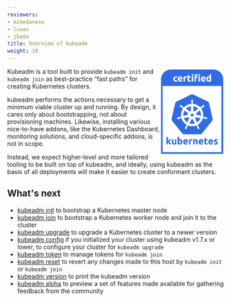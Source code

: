```yaml
---
reviewers:
- mikedanese
- luxas
- jbeda
title: Overview of kubeadm
weight: 10
---
```

<img src="https://raw.githubusercontent.com/cncf/artwork/master/projects/kubernetes/certified-kubernetes/versionless/color/certified-kubernetes-color.png" align="right" width="150px">Kubeadm is a tool built to provide `kubeadm init` and `kubeadm join` as best-practice “fast paths” for creating Kubernetes clusters.

kubeadm performs the actions necessary to get a minimum viable cluster up and running. By design, it cares only about bootstrapping, not about provisioning machines. Likewise, installing various nice-to-have addons, like the Kubernetes Dashboard, monitoring solutions, and cloud-specific addons, is not in scope.

Instead, we expect higher-level and more tailored tooling to be built on top of kubeadm, and ideally, using kubeadm as the basis of all deployments will make it easier to create conformant clusters.

## What's next

* [kubeadm init](/docs/reference/setup-tools/kubeadm/kubeadm-init) to bootstrap a Kubernetes master node
* [kubeadm join](/docs/reference/setup-tools/kubeadm/kubeadm-join) to bootstrap a Kubernetes worker node and join it to the cluster
* [kubeadm upgrade](/docs/reference/setup-tools/kubeadm/kubeadm-upgrade) to upgrade a Kubernetes cluster to a newer version
* [kubeadm config](/docs/reference/setup-tools/kubeadm/kubeadm-config) if you initialized your cluster using kubeadm v1.7.x or lower, to configure your cluster for `kubeadm upgrade`
* [kubeadm token](/docs/reference/setup-tools/kubeadm/kubeadm-token) to manage tokens for `kubeadm join`
* [kubeadm reset](/docs/reference/setup-tools/kubeadm/kubeadm-reset) to revert any changes made to this host by `kubeadm init` or `kubeadm join`
* [kubeadm version](/docs/reference/setup-tools/kubeadm/kubeadm-version) to print the kubeadm version
* [kubeadm alpha](/docs/reference/setup-tools/kubeadm/kubeadm-alpha) to preview a set of features made available for gathering feedback from the community
